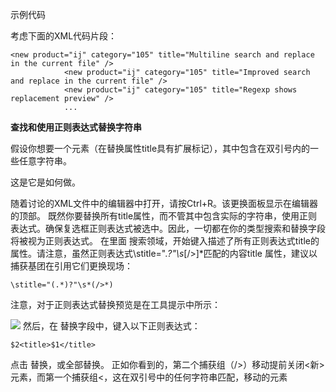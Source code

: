 示例代码

考虑下面的XML代码片段：
~~~
<new product="ij" category="105" title="Multiline search and replace in the current file" />
            <new product="ij" category="105" title="Improved search and replace in the current file" />
            <new product="ij" category="105" title="Regexp shows replacement preview" />
            ...
~~~

**查找和使用正则表达式替换字符串**

假设你想要一个元素（在替换属性title具有扩展标记）<title></title>，其中包含在双引号内的一些任意字符串。

这是它是如何做。

随着讨论的XML文件中的编辑器中打开，请按Ctrl+R。该更换面板显示在编辑器的顶部。
既然你要替换所有title属性，而不管其中包含实际的字符串，使用正则表达式。确保复选框正则表达式被选中。因此，一切都在你的类型搜索和替换字段将被视为正则表达式。
在里面 搜索领域，开始键入描述了所有正则表达式title的属性。请注意，虽然正则表达式\stitle=".*?"\s*[/>]*匹配的内容title 属性，建议以捕获基团在引用它们更换现场：
~~~
\stitle="(.*)?"\s*(/>*)
~~~

注意，对于正则表达式替换预览是在工具提示中所示：

![](https://www.jetbrains.com/help/img/idea/replaceText.png)
然后，在 替换字段中，键入以下正则表达式：
~~~
$2<title>$1</title>
~~~

点击 替换，或全部替换。
正如你看到的，第二个捕获组（/>）移动提前关闭<新>元素，而第一个捕获组<，这在双引号中的任何字符串匹配，移动的元素<title>。


* * * * *

改变字符的情况下

现在假设您想要更改字符操作系统的搜索字符串。再次确认正则表达式复选框被选中。

在里面 搜索字段中，键入搜索表达式：

\stitle="(.*)?"\s*(/>*)
复制
接下来，填写 更换用以下表达式字段：

\U$1
复制
找到的事件被替换为大写字符：


接下来，让我们的弦小写。要使用小写字符替换出现，键入以下替换字符串：

\L$1
复制
然后建议的替换将是：
最后，如果你想只改变第一个字母的情况下，键入以下替换字符串：

\l$1
复制
WebStorm提出以下建议更换：